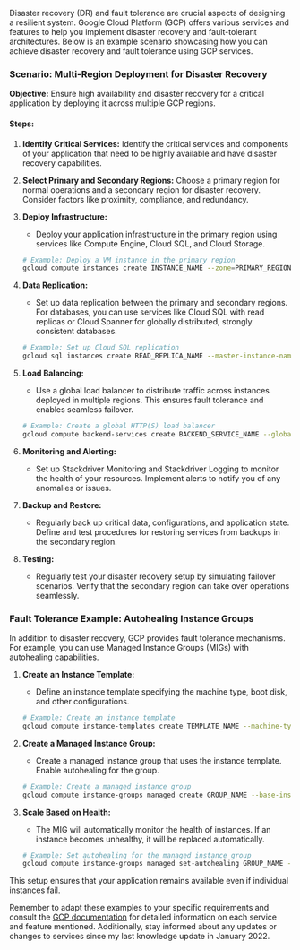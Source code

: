 Disaster recovery (DR) and fault tolerance are crucial aspects of designing a resilient system. Google Cloud Platform (GCP) offers various services and features to help you implement disaster recovery and fault-tolerant architectures. Below is an example scenario showcasing how you can achieve disaster recovery and fault tolerance using GCP services.

### Scenario: Multi-Region Deployment for Disaster Recovery

**Objective:**
Ensure high availability and disaster recovery for a critical application by deploying it across multiple GCP regions.

#### Steps:

1. **Identify Critical Services:**
   Identify the critical services and components of your application that need to be highly available and have disaster recovery capabilities.

2. **Select Primary and Secondary Regions:**
   Choose a primary region for normal operations and a secondary region for disaster recovery. Consider factors like proximity, compliance, and redundancy.

3. **Deploy Infrastructure:**
   - Deploy your application infrastructure in the primary region using services like Compute Engine, Cloud SQL, and Cloud Storage.

   ```bash
   # Example: Deploy a VM instance in the primary region
   gcloud compute instances create INSTANCE_NAME --zone=PRIMARY_REGION
   ```

4. **Data Replication:**
   - Set up data replication between the primary and secondary regions. For databases, you can use services like Cloud SQL with read replicas or Cloud Spanner for globally distributed, strongly consistent databases.

   ```bash
   # Example: Set up Cloud SQL replication
   gcloud sql instances create READ_REPLICA_NAME --master-instance-name=PRIMARY_INSTANCE_NAME --region=SECONDARY_REGION
   ```

5. **Load Balancing:**
   - Use a global load balancer to distribute traffic across instances deployed in multiple regions. This ensures fault tolerance and enables seamless failover.

   ```bash
   # Example: Create a global HTTP(S) load balancer
   gcloud compute backend-services create BACKEND_SERVICE_NAME --global
   ```

6. **Monitoring and Alerting:**
   - Set up Stackdriver Monitoring and Stackdriver Logging to monitor the health of your resources. Implement alerts to notify you of any anomalies or issues.

7. **Backup and Restore:**
   - Regularly back up critical data, configurations, and application state. Define and test procedures for restoring services from backups in the secondary region.

8. **Testing:**
   - Regularly test your disaster recovery setup by simulating failover scenarios. Verify that the secondary region can take over operations seamlessly.

### Fault Tolerance Example: Autohealing Instance Groups

In addition to disaster recovery, GCP provides fault tolerance mechanisms. For example, you can use Managed Instance Groups (MIGs) with autohealing capabilities.

1. **Create an Instance Template:**
   - Define an instance template specifying the machine type, boot disk, and other configurations.

   ```bash
   # Example: Create an instance template
   gcloud compute instance-templates create TEMPLATE_NAME --machine-type=MACHINE_TYPE --image=IMAGE
   ```

2. **Create a Managed Instance Group:**
   - Create a managed instance group that uses the instance template. Enable autohealing for the group.

   ```bash
   # Example: Create a managed instance group
   gcloud compute instance-groups managed create GROUP_NAME --base-instance-name=INSTANCE_NAME --size=SIZE --template=TEMPLATE_NAME --zone=ZONE --health-check=HEALTH_CHECK_NAME
   ```

3. **Scale Based on Health:**
   - The MIG will automatically monitor the health of instances. If an instance becomes unhealthy, it will be replaced automatically.

   ```bash
   # Example: Set autohealing for the managed instance group
   gcloud compute instance-groups managed set-autohealing GROUP_NAME --zone=ZONE --initial-delay=INITIAL_DELAY
   ```

This setup ensures that your application remains available even if individual instances fail.

Remember to adapt these examples to your specific requirements and consult the [GCP documentation](https://cloud.google.com/docs) for detailed information on each service and feature mentioned. Additionally, stay informed about any updates or changes to services since my last knowledge update in January 2022.
